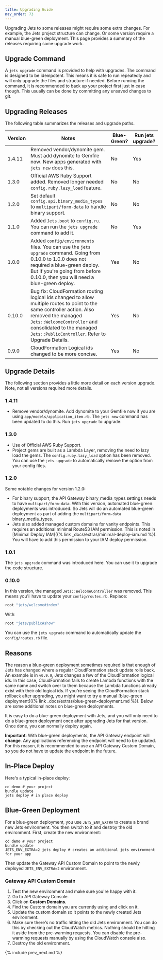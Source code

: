 ```yaml
---
title: Upgrading Guide
nav_order: 73
---
```


Upgrading Jets to some releases might require some extra changes.  For example, the Jets project structure can change. Or some version require a manual blue-green deployment.  This page provides a summary of the releases requiring some upgrade work.

## Upgrade Command

A `jets upgrade` command is provided to help with upgrades.  The command is designed to be idempotent. This means it is safe to run repeatedly and will only upgrade the files and structure if needed.  Before running the command, it is recommended to back up your project first just in case though. This usually can be done by committing any unsaved changes to git.

## Upgrading Releases

The following table summarizes the releases and upgrade paths.

Version | Notes | Blue-Green? | Run jets upgrade?
--- | --- | --- | ---
1.4.11 | Removed vendor/dynomite gem. Must add dynomite to Gemfile now. New apps generated with `jets new` does this.  | No | Yes
1.3.0 | Official AWS Ruby Support added.  Removed longer needed `config.ruby.lazy_load` feature. | No | No
1.2.0 | Set default `config.api.binary_media_types` to `multipart/form-data` to handle binary support.  | No | No
1.1.0 | Added `Jets.boot` to `config.ru`. You can run the `jets upgrade` command to add it. | No | Yes
1.0.0 | Added `config/environments` files. You can use the `jets upgrade` command. Going from 0.10.0 to 1.0.0 does not required a blue-green deploy. But if you're going from before 0.10.0, then you will need a blue-green deploy. | Yes | No
0.10.0 | Bug fix: CloudFormation routing logical ids changed to allow multiple routes to point to the same controller action. Also removed the managed `Jets::WelcomeController` and consolidated to the managed `Jets::PublicController`. Refer to Upgrade Details. | Yes | No
0.9.0 | CloudFormation Logical ids changed to be more concise. | Yes | No

## Upgrade Details

The following section provides a little more detail on each version upgrade. Note, not all versions required more details.

### 1.4.11

* Remove vendor/dynomite. Add dynomite to your Gemfile now if you are using `app/models/application_item.rb`. The `jets new` command has been updated to do this.  Run `jets upgrade` to upgrade.

### 1.3.0

* Use of Official AWS Ruby Support.
* Project gems are built as a Lambda Layer, removing the need to lazy load the gems. The `config.ruby.lazy_load` option has been removed. You can use the `jets upgrade` to automatically remove the option from your config files.

### 1.2.0

Some notable changes for version 1.2.0:

* For binary support, the API Gateway binary_media_types settings needs to have `multipart/form-data`.  With this version, automated blue-green deployments was introduced. So Jets will do an automated blue-green deployment as part of adding the `multipart/form-data` binary_media_types.
* Jets also added managed custom domains for vanity endpoints. This requires an additional minimal Route53 IAM permission. This is noted in [Minimal Deploy IAM]({% link _docs/extras/minimal-deploy-iam.md %}).  You will have to add this permission to your IAM deploy permission.

### 1.0.1

The `jets upgrade` command was introduced here. You can use it to upgrade the code structure.

### 0.10.0

In this version, the managed `Jets::WelcomeController` was removed. This means you'll have to update your `config/routes.rb`.  Replace:

```ruby
root "jets/welcome#index"
```

With:

```ruby
root "jets/public#show"
```

You can use the `jets upgrade` command to automatically update the `config/routes.rb` file.

## Reasons

The reason a blue-green deployment sometimes required is that enough of Jets has changed where a regular CloudFormation stack update rolls back.  An example is in `v0.9.0`, Jets changes a few of the CloudFormation logical ids. In this case, CloudFormation fails to create Lambda functions with the same name and switch over to them because the Lambda functions already exist with their old logical ids. If you're seeing the CloudFormation stack rollback after upgrading, you might want to try a manual [blue-green deployment]({% link _docs/extras/blue-green-deployment.md %}).  Below are some additional notes on blue-green deployments.

It is easy to do a blue-green deployment with Jets, and you will only need to do a blue-green deployment once after upgrading Jets for that version. Once done, you can normally deploy again.

**Important**: With blue-green deployments, the API Gateway endpoint will **change**. Any applications referencing the endpoint will need to be updated.  For this reason, it is recommended to use an API Gateway Custom Domain, so you do not have to update the endpoint in the future.

## In-Place Deploy

Here's a typical in-place deploy:

    cd demo # your project
    bundle update
    jets deploy # in place deploy

## Blue-Green Deployment

For a blue-green deployment, you use `JETS_ENV_EXTRA` to create a brand new Jets environment. You then switch to it and destroy the old environment. First, create the new environment:

    cd demo # your project
    bundle update
    JETS_ENV_EXTRA=2 jets deploy # creates an additional jets environment for your app

Then update the Gateway API Custom Domain to point to the newly deployed `JETS_ENV_EXTRA=2` environment.

### Gateway API Custom Domain

1. Test the new environment and make sure you're happy with it.
2. Go to API Gateway Console.
3. Click on **Custom Domains**.
4. Find the Custom domain you are currently using and click on it.
5. Update the custom domain so it points to the newly created Jets environment.
6. Make sure there's no traffic hitting the old Jets environment. You can do this by checking out the CloudWatch metrics. Nothing should be hitting it aside from the pre-warming requests. You can disable the pre-warming requests manually by using the CloudWatch console also.
7. Destroy the old environment.

{% include prev_next.md %}